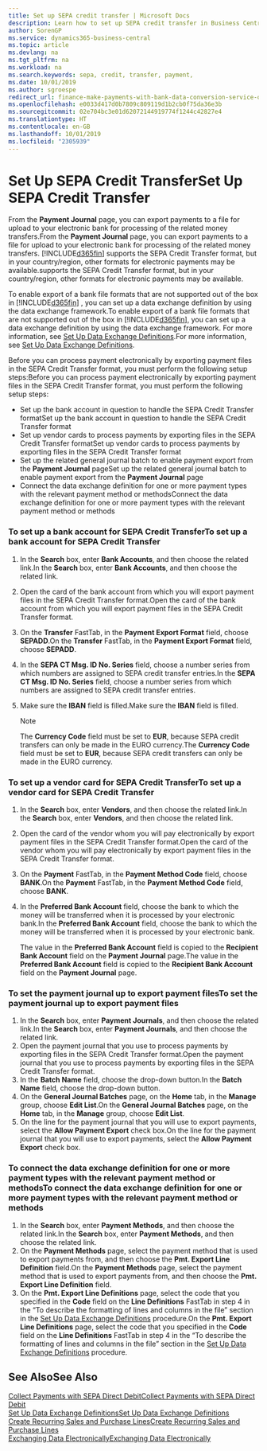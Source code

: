 ```yaml
---
title: Set up SEPA credit transfer | Microsoft Docs
description: Learn how to set up SEPA credit transfer in Business Central .
author: SorenGP
ms.service: dynamics365-business-central
ms.topic: article
ms.devlang: na
ms.tgt_pltfrm: na
ms.workload: na
ms.search.keywords: sepa, credit, transfer, payment,
ms.date: 10/01/2019
ms.author: sgroespe
redirect_url: finance-make-payments-with-bank-data-conversion-service-or-sepa-credit-transfer
ms.openlocfilehash: e0033d417d0b7809c809119d1b2cb0f75da36e3b
ms.sourcegitcommit: 02e704bc3e01d62072144919774f1244c42827e4
ms.translationtype: HT
ms.contentlocale: en-GB
ms.lasthandoff: 10/01/2019
ms.locfileid: "2305939"
---
```

# <a name="set-up-sepa-credit-transfer"></a><span data-ttu-id="d0850-103">Set Up SEPA Credit Transfer</span><span class="sxs-lookup"><span data-stu-id="d0850-103">Set Up SEPA Credit Transfer</span></span>
<span data-ttu-id="d0850-104">From the **Payment Journal** page, you can export payments to a file for upload to your electronic bank for processing of the related money transfers.</span><span class="sxs-lookup"><span data-stu-id="d0850-104">From the **Payment Journal** page, you can export payments to a file for upload to your electronic bank for processing of the related money transfers.</span></span> [!INCLUDE[d365fin](includes/d365fin_md.md)] <span data-ttu-id="d0850-105">supports the SEPA Credit Transfer format, but in your country/region, other formats for electronic payments may be available.</span><span class="sxs-lookup"><span data-stu-id="d0850-105">supports the SEPA Credit Transfer format, but in your country/region, other formats for electronic payments may be available.</span></span>  

<span data-ttu-id="d0850-106">To enable export of a bank file formats that are not supported out of the box in [!INCLUDE[d365fin](includes/d365fin_md.md)] , you can set up a data exchange definition by using the data exchange framework.</span><span class="sxs-lookup"><span data-stu-id="d0850-106">To enable export of a bank file formats that are not supported out of the box in [!INCLUDE[d365fin](includes/d365fin_md.md)], you can set up a data exchange definition by using the data exchange framework.</span></span> <span data-ttu-id="d0850-107">For more information, see [Set Up Data Exchange Definitions](across-how-to-set-up-data-exchange-definitions.md).</span><span class="sxs-lookup"><span data-stu-id="d0850-107">For more information, see [Set Up Data Exchange Definitions](across-how-to-set-up-data-exchange-definitions.md).</span></span>  

<span data-ttu-id="d0850-108">Before you can process payment electronically by exporting payment files in the SEPA Credit Transfer format, you must perform the following setup steps:</span><span class="sxs-lookup"><span data-stu-id="d0850-108">Before you can process payment electronically by exporting payment files in the SEPA Credit Transfer format, you must perform the following setup steps:</span></span>  

* <span data-ttu-id="d0850-109">Set up the bank account in question to handle the SEPA Credit Transfer format</span><span class="sxs-lookup"><span data-stu-id="d0850-109">Set up the bank account in question to handle the SEPA Credit Transfer format</span></span>  
* <span data-ttu-id="d0850-110">Set up vendor cards to process payments by exporting files in the SEPA Credit Transfer format</span><span class="sxs-lookup"><span data-stu-id="d0850-110">Set up vendor cards to process payments by exporting files in the SEPA Credit Transfer format</span></span>  
* <span data-ttu-id="d0850-111">Set up the related general journal batch to enable payment export from the **Payment Journal** page</span><span class="sxs-lookup"><span data-stu-id="d0850-111">Set up the related general journal batch to enable payment export from the **Payment Journal** page</span></span>  
* <span data-ttu-id="d0850-112">Connect the data exchange definition for one or more payment types with the relevant payment method or methods</span><span class="sxs-lookup"><span data-stu-id="d0850-112">Connect the data exchange definition for one or more payment types with the relevant payment method or methods</span></span>  

### <a name="to-set-up-a-bank-account-for-sepa-credit-transfer"></a><span data-ttu-id="d0850-113">To set up a bank account for SEPA Credit Transfer</span><span class="sxs-lookup"><span data-stu-id="d0850-113">To set up a bank account for SEPA Credit Transfer</span></span>  
1. <span data-ttu-id="d0850-114">In the **Search** box, enter **Bank Accounts**, and then choose the related link.</span><span class="sxs-lookup"><span data-stu-id="d0850-114">In the **Search** box, enter **Bank Accounts**, and then choose the related link.</span></span>  
2. <span data-ttu-id="d0850-115">Open the card of the bank account from which you will export payment files in the SEPA Credit Transfer format.</span><span class="sxs-lookup"><span data-stu-id="d0850-115">Open the card of the bank account from which you will export payment files in the SEPA Credit Transfer format.</span></span>  
3. <span data-ttu-id="d0850-116">On the **Transfer** FastTab, in the **Payment Export Format** field, choose **SEPADD**.</span><span class="sxs-lookup"><span data-stu-id="d0850-116">On the **Transfer** FastTab, in the **Payment Export Format** field, choose **SEPADD**.</span></span>  
4. <span data-ttu-id="d0850-117">In the **SEPA CT Msg. ID No. Series** field, choose a number series from which numbers are assigned to SEPA credit transfer entries.</span><span class="sxs-lookup"><span data-stu-id="d0850-117">In the **SEPA CT Msg. ID No. Series** field, choose a number series from which numbers are assigned to SEPA credit transfer entries.</span></span>  
5. <span data-ttu-id="d0850-118">Make sure the **IBAN** field is filled.</span><span class="sxs-lookup"><span data-stu-id="d0850-118">Make sure the **IBAN** field is filled.</span></span>  

    > [!NOTE]  
    >  <span data-ttu-id="d0850-119">The **Currency Code** field must be set to **EUR**, because SEPA credit transfers can only be made in the EURO currency.</span><span class="sxs-lookup"><span data-stu-id="d0850-119">The **Currency Code** field must be set to **EUR**, because SEPA credit transfers can only be made in the EURO currency.</span></span>  

### <a name="to-set-up-a-vendor-card-for-sepa-credit-transfer"></a><span data-ttu-id="d0850-120">To set up a vendor card for SEPA Credit Transfer</span><span class="sxs-lookup"><span data-stu-id="d0850-120">To set up a vendor card for SEPA Credit Transfer</span></span>  
1. <span data-ttu-id="d0850-121">In the **Search** box, enter **Vendors**, and then choose the related link.</span><span class="sxs-lookup"><span data-stu-id="d0850-121">In the **Search** box, enter **Vendors**, and then choose the related link.</span></span>  
2. <span data-ttu-id="d0850-122">Open the card of the vendor whom you will pay electronically by export payment files in the SEPA Credit Transfer format.</span><span class="sxs-lookup"><span data-stu-id="d0850-122">Open the card of the vendor whom you will pay electronically by export payment files in the SEPA Credit Transfer format.</span></span>  
3. <span data-ttu-id="d0850-123">On the **Payment** FastTab, in the **Payment Method Code** field, choose **BANK**.</span><span class="sxs-lookup"><span data-stu-id="d0850-123">On the **Payment** FastTab, in the **Payment Method Code** field, choose **BANK**.</span></span>  
4. <span data-ttu-id="d0850-124">In the **Preferred Bank Account** field, choose the bank to which the money will be transferred when it is processed by your electronic bank.</span><span class="sxs-lookup"><span data-stu-id="d0850-124">In the **Preferred Bank Account** field, choose the bank to which the money will be transferred when it is processed by your electronic bank.</span></span>  

     <span data-ttu-id="d0850-125">The value in the **Preferred Bank Account** field is copied to the **Recipient Bank Account** field on the **Payment Journal** page.</span><span class="sxs-lookup"><span data-stu-id="d0850-125">The value in the **Preferred Bank Account** field is copied to the **Recipient Bank Account** field on the **Payment Journal** page.</span></span>  

### <a name="to-set-the-payment-journal-up-to-export-payment-files"></a><span data-ttu-id="d0850-126">To set the payment journal up to export payment files</span><span class="sxs-lookup"><span data-stu-id="d0850-126">To set the payment journal up to export payment files</span></span>  
1. <span data-ttu-id="d0850-127">In the **Search** box, enter **Payment Journals**, and then choose the related link.</span><span class="sxs-lookup"><span data-stu-id="d0850-127">In the **Search** box, enter **Payment Journals**, and then choose the related link.</span></span>  
2. <span data-ttu-id="d0850-128">Open the payment journal that you use to process payments by exporting files in the SEPA Credit Transfer format.</span><span class="sxs-lookup"><span data-stu-id="d0850-128">Open the payment journal that you use to process payments by exporting files in the SEPA Credit Transfer format.</span></span>  
3. <span data-ttu-id="d0850-129">In the **Batch Name** field, choose the drop\-down button.</span><span class="sxs-lookup"><span data-stu-id="d0850-129">In the **Batch Name** field, choose the drop\-down button.</span></span>  
4. <span data-ttu-id="d0850-130">On the **General Journal Batches** page, on the **Home** tab, in the **Manage** group, choose **Edit List**.</span><span class="sxs-lookup"><span data-stu-id="d0850-130">On the **General Journal Batches** page, on the **Home** tab, in the **Manage** group, choose **Edit List**.</span></span>  
5. <span data-ttu-id="d0850-131">On the line for the payment journal that you will use to export payments, select the **Allow Payment Export** check box.</span><span class="sxs-lookup"><span data-stu-id="d0850-131">On the line for the payment journal that you will use to export payments, select the **Allow Payment Export** check box.</span></span>  

### <a name="to-connect-the-data-exchange-definition-for-one-or-more-payment-types-with-the-relevant-payment-method-or-methods"></a><span data-ttu-id="d0850-132">To connect the data exchange definition for one or more payment types with the relevant payment method or methods</span><span class="sxs-lookup"><span data-stu-id="d0850-132">To connect the data exchange definition for one or more payment types with the relevant payment method or methods</span></span>  
1. <span data-ttu-id="d0850-133">In the **Search** box, enter **Payment Methods**, and then choose the related link.</span><span class="sxs-lookup"><span data-stu-id="d0850-133">In the **Search** box, enter **Payment Methods**, and then choose the related link.</span></span>  
2. <span data-ttu-id="d0850-134">On the **Payment Methods** page, select the payment method that is used to export payments from, and then choose the **Pmt. Export Line Definition** field.</span><span class="sxs-lookup"><span data-stu-id="d0850-134">On the **Payment Methods** page, select the payment method that is used to export payments from, and then choose the **Pmt. Export Line Definition** field.</span></span>  
3. <span data-ttu-id="d0850-135">On the **Pmt. Export Line Definitions** page, select the code that you specified in the **Code** field on the **Line Definitions** FastTab in step 4 in the “To describe the formatting of lines and columns in the file” section in the [Set Up Data Exchange Definitions](across-how-to-set-up-data-exchange-definitions.md) procedure.</span><span class="sxs-lookup"><span data-stu-id="d0850-135">On the **Pmt. Export Line Definitions** page, select the code that you specified in the **Code** field on the **Line Definitions** FastTab in step 4 in the “To describe the formatting of lines and columns in the file” section in the [Set Up Data Exchange Definitions](across-how-to-set-up-data-exchange-definitions.md) procedure.</span></span>  

## <a name="see-also"></a><span data-ttu-id="d0850-136">See Also</span><span class="sxs-lookup"><span data-stu-id="d0850-136">See Also</span></span>  
[<span data-ttu-id="d0850-137">Collect Payments with SEPA Direct Debit</span><span class="sxs-lookup"><span data-stu-id="d0850-137">Collect Payments with SEPA Direct Debit</span></span>](finance-collect-payments-with-sepa-direct-debit.md)  
[<span data-ttu-id="d0850-138">Set Up Data Exchange Definitions</span><span class="sxs-lookup"><span data-stu-id="d0850-138">Set Up Data Exchange Definitions</span></span>](across-how-to-set-up-data-exchange-definitions.md)  
[<span data-ttu-id="d0850-139">Create Recurring Sales and Purchase Lines</span><span class="sxs-lookup"><span data-stu-id="d0850-139">Create Recurring Sales and Purchase Lines</span></span>](sales-how-work-standard-lines.md)  
[<span data-ttu-id="d0850-140">Exchanging Data Electronically</span><span class="sxs-lookup"><span data-stu-id="d0850-140">Exchanging Data Electronically</span></span>](across-data-exchange.md)  
